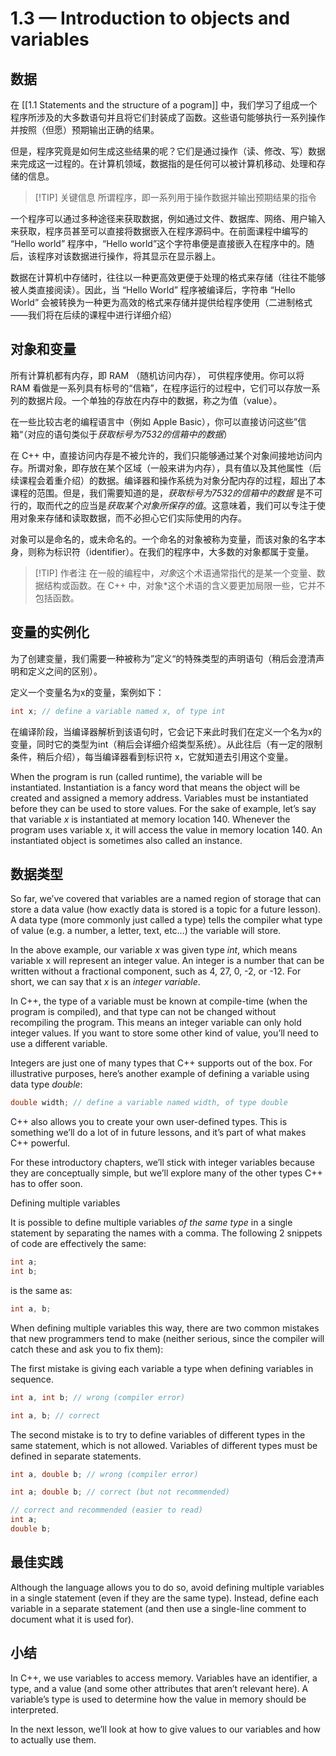# 1.3 — Introduction to objects and variables

## 数据

在 [[1.1 Statements and the structure of a pogram]] 中，我们学习了组成一个程序所涉及的大多数语句并且将它们封装成了函数。这些语句能够执行一系列操作并按照（但愿）预期输出正确的结果。

但是，程序究竟是如何生成这些结果的呢？它们是通过操作（读、修改、写）数据来完成这一过程的。在计算机领域，数据指的是任何可以被计算机移动、处理和存储的信息。

>[!TIP] 关键信息
> 所谓程序，即一系列用于操作数据并输出预期结果的指令

一个程序可以通过多种途径来获取数据，例如通过文件、数据库、网络、用户输入来获取，程序员甚至可以直接将数据嵌入在程序源码中。在前面课程中编写的 “Hello world” 程序中，“Hello world”这个字符串便是直接嵌入在程序中的。随后，该程序对该数据进行操作，将其显示在显示器上。

数据在计算机中存储时，往往以一种更高效更便于处理的格式来存储（往往不能够被人类直接阅读）。因此，当 “Hello World” 程序被编译后，字符串 “Hello World” 会被转换为一种更为高效的格式来存储并提供给程序使用（二进制格式——我们将在后续的课程中进行详细介绍）

## 对象和变量

所有计算机都有内存，即 RAM （随机访问内存）， 可供程序使用。你可以将 RAM 看做是一系列具有标号的“信箱”，在程序运行的过程中，它们可以存放一系列的数据片段。一个单独的存放在内存中的数据，称之为值（value）。

在一些比较古老的编程语言中（例如 Apple Basic），你可以直接访问这些”信箱“（对应的语句类似于*获取标号为7532的信箱中的数据*）

在 C++ 中，直接访问内存是不被允许的，我们只能够通过某个对象间接地访问内存。所谓对象，即存放在某个区域（一般来讲为内存），具有值以及其他属性（后续课程会着重介绍）的数据。编译器和操作系统为对象分配内存的过程，超出了本课程的范围。但是，我们需要知道的是，*获取标号为7532的信箱中的数据* 是不可行的，取而代之的应当是*获取某个对象所保存的值*。这意味着，我们可以专注于使用对象来存储和读取数据，而不必担心它们实际使用的内存。

对象可以是命名的，或未命名的。一个命名的对象被称为变量，而该对象的名字本身，则称为标识符（identifier）。在我们的程序中，大多数的对象都属于变量。


>[!TIP] 作者注
>在一般的编程中，*对象*这个术语通常指代的是某一个变量、数据结构或函数。在 C++ 中，对象*这个术语的含义要更加局限一些，它并不包括函数。



## 变量的实例化

为了创建变量，我们需要一种被称为”定义“的特殊类型的声明语句（稍后会澄清声明和定义之间的区别）。

定义一个变量名为x的变量，案例如下：

```cpp
int x; // define a variable named x, of type int
```

在编译阶段，当编译器解析到该语句时，它会记下来此时我们在定义一个名为x的变量，同时它的类型为int（稍后会详细介绍类型系统）。从此往后（有一定的限制条件，稍后介绍），每当编译器看到标识符 x，它就知道去引用这个变量。

When the program is run (called runtime), the variable will be instantiated. Instantiation is a fancy word that means the object will be created and assigned a memory address. Variables must be instantiated before they can be used to store values. For the sake of example, let’s say that variable _x_ is instantiated at memory location 140. Whenever the program uses variable x, it will access the value in memory location 140. An instantiated object is sometimes also called an instance.

## 数据类型

So far, we’ve covered that variables are a named region of storage that can store a data value (how exactly data is stored is a topic for a future lesson). A data type (more commonly just called a type) tells the compiler what type of value (e.g. a number, a letter, text, etc…) the variable will store.

In the above example, our variable _x_ was given type _int_, which means variable x will represent an integer value. An integer is a number that can be written without a fractional component, such as 4, 27, 0, -2, or -12. For short, we can say that _x_ is an _integer variable_.

In C++, the type of a variable must be known at compile-time (when the program is compiled), and that type can not be changed without recompiling the program. This means an integer variable can only hold integer values. If you want to store some other kind of value, you’ll need to use a different variable.

Integers are just one of many types that C++ supports out of the box. For illustrative purposes, here’s another example of defining a variable using data type _double_:

```cpp
double width; // define a variable named width, of type double
```


C++ also allows you to create your own user-defined types. This is something we’ll do a lot of in future lessons, and it’s part of what makes C++ powerful.

For these introductory chapters, we’ll stick with integer variables because they are conceptually simple, but we’ll explore many of the other types C++ has to offer soon.

Defining multiple variables

It is possible to define multiple variables _of the same type_ in a single statement by separating the names with a comma. The following 2 snippets of code are effectively the same:

```cpp
int a;
int b;
```


is the same as:

```cpp
int a, b;
```


When defining multiple variables this way, there are two common mistakes that new programmers tend to make (neither serious, since the compiler will catch these and ask you to fix them):

The first mistake is giving each variable a type when defining variables in sequence.

```cpp
int a, int b; // wrong (compiler error)

int a, b; // correct
```


The second mistake is to try to define variables of different types in the same statement, which is not allowed. Variables of different types must be defined in separate statements.

```cpp
int a, double b; // wrong (compiler error)

int a; double b; // correct (but not recommended)

// correct and recommended (easier to read)
int a;
double b;
```



## 最佳实践

Although the language allows you to do so, avoid defining multiple variables in a single statement (even if they are the same type). Instead, define each variable in a separate statement (and then use a single-line comment to document what it is used for).

## 小结

In C++, we use variables to access memory. Variables have an identifier, a type, and a value (and some other attributes that aren’t relevant here). A variable’s type is used to determine how the value in memory should be interpreted.

In the next lesson, we’ll look at how to give values to our variables and how to actually use them.